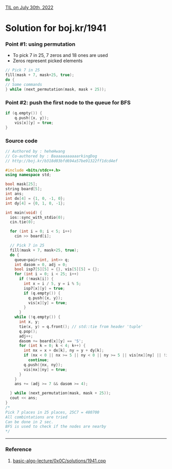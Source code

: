 [TIL on July 30th, 2022](../../TIL/2022/07/07-30-2022.md)
# **Solution for boj.kr/1941**

### Point #1: using permutation
- To pick 7 in 25, 7 zeros and 18 ones are used
- Zeros represent picked elements

```cpp
// Pick 7 in 25
fill(mask + 7, mask+25, true);
do {
// Some commands
} while (next_permutation(mask, mask + 25));
```

### Point #2: push the first node to the queue for BFS
```cpp
if (q.empty()) {
    q.push({x, y});
    vis[x][y] = true;
}
```

### Source code
```cpp
// Authored by : heheHwang
// Co-authored by : BaaaaaaaaaaarkingDog
// http://boj.kr/b318d03bfd694a57be91322ff1dcd4ef

#include <bits/stdc++.h>
using namespace std;

bool mask[25];
string board[5];
int ans;
int dx[4] = {1, 0, -1, 0};
int dy[4] = {0, 1, 0, -1};

int main(void) {
  ios::sync_with_stdio(0);
  cin.tie(0);

  for (int i = 0; i < 5; i++)
    cin >> board[i];

  // Pick 7 in 25
  fill(mask + 7, mask+25, true);
  do {
    queue<pair<int, int>> q;
    int dasom = 0, adj = 0;
    bool isp7[5][5] = {}, vis[5][5] = {};
    for (int i = 0; i < 25; i++)
      if (!mask[i]) {
        int x = i / 5, y = i % 5;
        isp7[x][y] = true;
        if (q.empty()) {
          q.push({x, y});
          vis[x][y] = true;
        }
      }
    while (!q.empty()) {
      int x, y;
      tie(x, y) = q.front(); // std::tie from header 'tuple'
      q.pop();
      adj++;
      dasom += board[x][y] == 'S';
      for (int k = 0; k < 4; k++) {
        int nx = x + dx[k], ny = y + dy[k];
        if (nx < 0 || nx >= 5 || ny < 0 || ny >= 5 || vis[nx][ny] || !isp7[nx][ny])
          continue;
        q.push({nx, ny});
        vis[nx][ny] = true;
      }
    }
    ans += (adj >= 7 && dasom >= 4);

  } while (next_permutation(mask, mask + 25));
  cout << ans;
}
/*
Pick 7 places in 25 places, 25C7 = 480700
All combintations are tried
Can be done in 2 sec.
BFS is used to check if the nodes are nearby
*/
```

___

### Reference
1. [basic-algo-lecture/0x0C/solutions/1941.cpp](https://github.com/encrypted-def/basic-algo-lecture/blob/master/0x0C/solutions/1941.cpp)